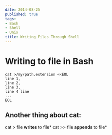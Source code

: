 ```yaml
---
date: 2014-08-25
published: true
tags:
- Bash
- Shell
- Unix
title: Writing Files Through Shell
---
```



# Writing to file in Bash

    cat >/my/path.extension <<EOL
    line 1,
    line 2,
    line 3,
    line 4 line
    ...
    EOL

## Another thing about cat:

cat > file **writes** to file*
cat >> file **appends** to file*
